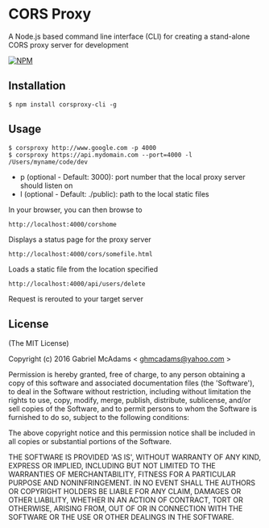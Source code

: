 CORS Proxy
===========

A Node.js based command line interface (CLI) for creating a stand-alone CORS proxy server for development

[![NPM](https://nodei.co/npm/corsproxy-cli.png?downloads=true&downloadRank=true&stars=true)](https://nodei.co/npm/corsproxy-cli/)

## Installation

    $ npm install corsproxy-cli -g


## Usage

    $ corsproxy http://www.google.com -p 4000
    $ corsproxy https://api.mydomain.com --port=4000 -l /Users/myname/code/dev

- p (optional - Default: 3000): port number that the local proxy server should listen on
- l (optional - Default: ./public): path to the local static files

In your browser, you can then browse to

    http://localhost:4000/corshome
	
Displays a status page for the proxy server

    http://localhost:4000/cors/somefile.html
	
Loads a static file from the location specified

    http://localhost:4000/api/users/delete
	
Request is rerouted to your target server



## License

(The MIT License)

Copyright (c) 2016 Gabriel McAdams &lt; ghmcadams@yahoo.com &gt;

Permission is hereby granted, free of charge, to any person obtaining
a copy of this software and associated documentation files (the
'Software'), to deal in the Software without restriction, including
without limitation the rights to use, copy, modify, merge, publish,
distribute, sublicense, and/or sell copies of the Software, and to
permit persons to whom the Software is furnished to do so, subject to
the following conditions:

The above copyright notice and this permission notice shall be
included in all copies or substantial portions of the Software.

THE SOFTWARE IS PROVIDED 'AS IS', WITHOUT WARRANTY OF ANY KIND,
EXPRESS OR IMPLIED, INCLUDING BUT NOT LIMITED TO THE WARRANTIES OF
MERCHANTABILITY, FITNESS FOR A PARTICULAR PURPOSE AND NONINFRINGEMENT.
IN NO EVENT SHALL THE AUTHORS OR COPYRIGHT HOLDERS BE LIABLE FOR ANY
CLAIM, DAMAGES OR OTHER LIABILITY, WHETHER IN AN ACTION OF CONTRACT,
TORT OR OTHERWISE, ARISING FROM, OUT OF OR IN CONNECTION WITH THE
SOFTWARE OR THE USE OR OTHER DEALINGS IN THE SOFTWARE.
